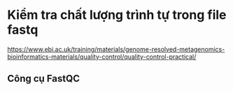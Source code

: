 # Kiểm tra chất lượng trình tự trong file fastq
https://www.ebi.ac.uk/training/materials/genome-resolved-metagenomics-bioinformatics-materials/quality-control/quality-control-practical/

## Công cụ FastQC
